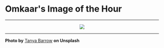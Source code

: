 # Omkaar's Image of the Hour

---

<div align="center">

<a href="https://unsplash.com/photos/a-birdhouse-stands-in-a-field-at-sunset-wriyfkj4I3o">
  <img src="https://images.unsplash.com/photo-1746768934174-dda0f666ac41?crop=entropy&cs=tinysrgb&fit=max&fm=jpg&ixid=M3w3NjA2Nzh8MHwxfHJhbmRvbXx8fHx8fHx8fDE3NDk1NTMyMDB8&ixlib=rb-4.1.0&q=80&w=1080" style="max-width:100%; height:auto;">
</a>



</div>

---

**Photo by** [Tanya Barrow](https://unsplash.com/@tanyabarrow) **on Unsplash**

